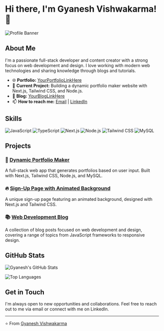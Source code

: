 # Hi there, I'm Gyanesh Vishwakarma! 👋

![Profile Banner](https://www.canva.com/design/DAGINW8F1hg/kMXiEBiXRXobzNiUqx8Oig/edit?utm_content=DAGINW8F1hg&utm_campaign=designshare&utm_medium=link2&utm_source=sharebutton)

## About Me

I'm a passionate full-stack developer and content creator with a strong focus on web development and design. I love working with modern web technologies and sharing knowledge through blogs and tutorials.

- 🌐 **Portfolio:** [YourPortfolioLinkHere](https://yourportfolio.com)
- 💼 **Current Project:** Building a dynamic portfolio maker website with Next.js, Tailwind CSS, and Node.js.
- 📝 **Blog:** [YourBlogLinkHere](https://yourblog.com)
- 📫 **How to reach me:** [Email](mailto:gyaneshvishwakarma917@gmail.com) | [LinkedIn](https://www.linkedin.com/in/gyanesh-vishwakarma-01a159245/)

## Skills

![JavaScript](https://img.shields.io/badge/-JavaScript-333333?style=flat&logo=javascript)
![TypeScript](https://img.shields.io/badge/-TypeScript-333333?style=flat&logo=typescript)
![Next.js](https://img.shields.io/badge/-Next.js-333333?style=flat&logo=next.js)
![Node.js](https://img.shields.io/badge/-Node.js-333333?style=flat&logo=node.js)
![Tailwind CSS](https://img.shields.io/badge/-Tailwind%20CSS-333333?style=flat&logo=tailwindcss)
![MySQL](https://img.shields.io/badge/-MySQL-333333?style=flat&logo=mysql)

## Projects

### 🌟 [Dynamic Portfolio Maker](https://github.com/YourUsername/dynamic-portfolio-maker)
A full-stack web app that generates portfolios based on user input. Built with Next.js, Tailwind CSS, Node.js, and MySQL.

### 🔥 [Sign-Up Page with Animated Background](https://github.com/YourUsername/animated-signup-page)
A unique sign-up page featuring an animated background, designed with Next.js and Tailwind CSS.

### 📚 [Web Development Blog](https://github.com/YourUsername/web-dev-blog)
A collection of blog posts focused on web development and design, covering a range of topics from JavaScript frameworks to responsive design.

## GitHub Stats

![Gyanesh's GitHub Stats](https://github-readme-stats.vercel.app/api?username=YourUsername&show_icons=true&theme=dark)

![Top Languages](https://github-readme-stats.vercel.app/api/top-langs/?username=YourUsername&layout=compact&theme=dark)

## Get in Touch

I'm always open to new opportunities and collaborations. Feel free to reach out to me via email or connect with me on LinkedIn.

---

⭐️ From [Gyanesh Vishwakarma](https://github.com/Gyaneshvishwakarma)
